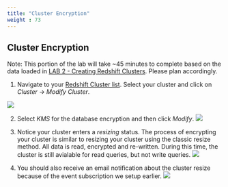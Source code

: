 ```yaml
---
title: "Cluster Encryption"
weight : 73
---
```


## Cluster Encryption
Note: This portion of the lab will take ~45 minutes to complete based on the data loaded in [LAB 2 - Creating Redshift Clusters](../../lab2/cloudformation).  Please plan accordingly.

1. Navigate to your [Redshift Cluster list](https://console.aws.amazon.com/redshift/home?#cluster-list).  Select your cluster and click on *Cluster* -> *Modify Cluster*.

![](/images/ModifyCluster.png)

2. Select *KMS* for the database encryption and then click *Modify*.
![](/images/EnableKMS.png)

4. Notice your cluster enters a *resizing* status.  The process of encrypting your cluster is similar to resizing your cluster using the classic resize method.  All data is read, encrypted and re-written. During this time, the cluster is still avialable for read queries, but not write queries.
![](/images/Resizing.png)

5. You should also receive an email notification about the cluster resize because of the event subscription we setup earlier.
![](/images/ResizeNotification.png)
